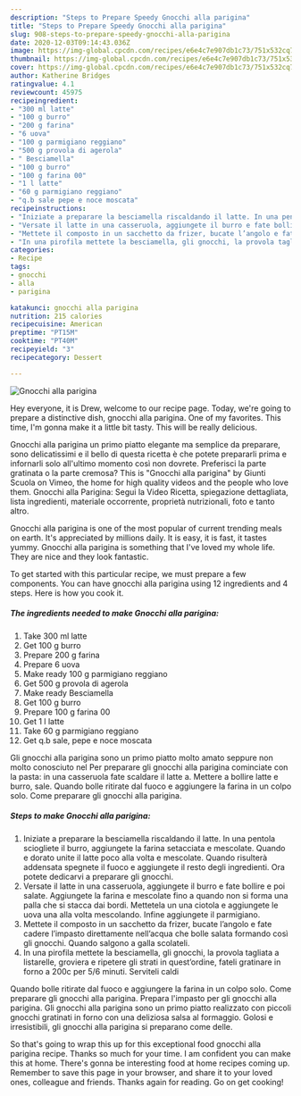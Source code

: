 ```yaml
---
description: "Steps to Prepare Speedy Gnocchi alla parigina"
title: "Steps to Prepare Speedy Gnocchi alla parigina"
slug: 908-steps-to-prepare-speedy-gnocchi-alla-parigina
date: 2020-12-03T09:14:43.036Z
image: https://img-global.cpcdn.com/recipes/e6e4c7e907db1c73/751x532cq70/gnocchi-alla-parigina-recipe-main-photo.jpg
thumbnail: https://img-global.cpcdn.com/recipes/e6e4c7e907db1c73/751x532cq70/gnocchi-alla-parigina-recipe-main-photo.jpg
cover: https://img-global.cpcdn.com/recipes/e6e4c7e907db1c73/751x532cq70/gnocchi-alla-parigina-recipe-main-photo.jpg
author: Katherine Bridges
ratingvalue: 4.1
reviewcount: 45975
recipeingredient:
- "300 ml latte"
- "100 g burro"
- "200 g farina"
- "6 uova"
- "100 g parmigiano reggiano"
- "500 g provola di agerola"
- " Besciamella"
- "100 g burro"
- "100 g farina 00"
- "1 l latte"
- "60 g parmigiano reggiano"
- "q.b sale pepe e noce moscata"
recipeinstructions:
- "Iniziate a preparare la besciamella riscaldando il latte. In una pentola sciogliete il burro, aggiungete la farina setacciata e mescolate. Quando e dorato unite il latte poco alla volta e mescolate. Quando risulterà addensata spegnete il fuoco e aggiungete il resto degli ingredienti. Ora potete dedicarvi a preparare gli gnocchi."
- "Versate il latte in una casseruola, aggiungete il burro e fate bollire e poi salate. Aggiungete la farina e mescolate fino a quando non si forma una palla che si stacca dai bordi. Mettetela un una ciotola e aggiungete le uova una alla volta mescolando. Infine aggiungete il parmigiano."
- "Mettete il composto in un sacchetto da frizer, bucate l’angolo e fate cadere l’impasto direttamente nell’acqua che bolle salata formando così gli gnocchi. Quando salgono a galla scolateli."
- "In una pirofila mettete la besciamella, gli gnocchi, la provola tagliata a listarelle, groviera e ripetere gli strati in quest’ordine, fateli gratinare in forno a 200c per 5/6 minuti. Serviteli caldi"
categories:
- Recipe
tags:
- gnocchi
- alla
- parigina

katakunci: gnocchi alla parigina 
nutrition: 215 calories
recipecuisine: American
preptime: "PT15M"
cooktime: "PT40M"
recipeyield: "3"
recipecategory: Dessert

---
```



![Gnocchi alla parigina](https://img-global.cpcdn.com/recipes/e6e4c7e907db1c73/751x532cq70/gnocchi-alla-parigina-recipe-main-photo.jpg)

Hey everyone, it is Drew, welcome to our recipe page. Today, we're going to prepare a distinctive dish, gnocchi alla parigina. One of my favorites. This time, I'm gonna make it a little bit tasty. This will be really delicious.

Gnocchi alla parigina un primo piatto elegante ma semplice da preparare, sono delicatissimi e il bello di questa ricetta è che potete prepararli prima e infornarli solo all&#39;ultimo momento così non dovrete. Preferisci la parte gratinata o la parte cremosa? This is &#34;Gnocchi alla parigina&#34; by Giunti Scuola on Vimeo, the home for high quality videos and the people who love them. Gnocchi alla Parigina: Segui la Video Ricetta, spiegazione dettagliata, lista ingredienti, materiale occorrente, proprietà nutrizionali, foto e tanto altro.

Gnocchi alla parigina is one of the most popular of current trending meals on earth. It's appreciated by millions daily. It is easy, it is fast, it tastes yummy. Gnocchi alla parigina is something that I've loved my whole life. They are nice and they look fantastic.


To get started with this particular recipe, we must prepare a few components. You can have gnocchi alla parigina using 12 ingredients and 4 steps. Here is how you cook it.

<!--inarticleads1-->

##### The ingredients needed to make Gnocchi alla parigina:

1. Take 300 ml latte
1. Get 100 g burro
1. Prepare 200 g farina
1. Prepare 6 uova
1. Make ready 100 g parmigiano reggiano
1. Get 500 g provola di agerola
1. Make ready  Besciamella
1. Get 100 g burro
1. Prepare 100 g farina 00
1. Get 1 l latte
1. Take 60 g parmigiano reggiano
1. Get q.b sale, pepe e noce moscata


Gli gnocchi alla parigina sono un primo piatto molto amato seppure non molto conosciuto nel Per preparare gli gnocchi alla parigina cominciate con la pasta: in una casseruola fate scaldare il latte a. Mettere a bollire latte e burro, sale. Quando bolle ritirate dal fuoco e aggiungere la farina in un colpo solo. Come preparare gli gnocchi alla parigina. 

<!--inarticleads2-->

##### Steps to make Gnocchi alla parigina:

1. Iniziate a preparare la besciamella riscaldando il latte. In una pentola sciogliete il burro, aggiungete la farina setacciata e mescolate. Quando e dorato unite il latte poco alla volta e mescolate. Quando risulterà addensata spegnete il fuoco e aggiungete il resto degli ingredienti. Ora potete dedicarvi a preparare gli gnocchi.
1. Versate il latte in una casseruola, aggiungete il burro e fate bollire e poi salate. Aggiungete la farina e mescolate fino a quando non si forma una palla che si stacca dai bordi. Mettetela un una ciotola e aggiungete le uova una alla volta mescolando. Infine aggiungete il parmigiano.
1. Mettete il composto in un sacchetto da frizer, bucate l’angolo e fate cadere l’impasto direttamente nell’acqua che bolle salata formando così gli gnocchi. Quando salgono a galla scolateli.
1. In una pirofila mettete la besciamella, gli gnocchi, la provola tagliata a listarelle, groviera e ripetere gli strati in quest’ordine, fateli gratinare in forno a 200c per 5/6 minuti. Serviteli caldi


Quando bolle ritirate dal fuoco e aggiungere la farina in un colpo solo. Come preparare gli gnocchi alla parigina. Prepara l&#39;impasto per gli gnocchi alla parigina. Gli gnocchi alla parigina sono un primo piatto realizzato con piccoli gnocchi gratinati in forno con una deliziosa salsa al formaggio. Golosi e irresistibili, gli gnocchi alla parigina si preparano come delle. 

So that's going to wrap this up for this exceptional food gnocchi alla parigina recipe. Thanks so much for your time. I am confident you can make this at home. There's gonna be interesting food at home recipes coming up. Remember to save this page in your browser, and share it to your loved ones, colleague and friends. Thanks again for reading. Go on get cooking!
